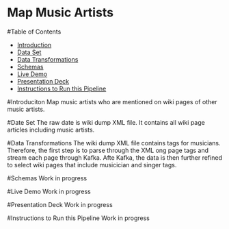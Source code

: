 # Map Music Artists

#Table of Contents

* [Introduction](https://github.com/Zorigt/wiki_dump_etl/blob/master/README.md#introduciton)
* [Data Set](https://github.com/Zorigt/wiki_dump_etl/blob/master/README.md#)
* [Data Transformations](https://github.com/Zorigt/wiki_dump_etl/blob/master/README.md#)
* [Schemas](https://github.com/Zorigt/wiki_dump_etl/blob/master/README.md#)
* [Live Demo](https://github.com/Zorigt/wiki_dump_etl/blob/master/README.md#)
* [Presentation Deck](https://github.com/Zorigt/wiki_dump_etl/blob/master/README.md#)
* [Instructions to Run this Pipeline](https://github.com/Zorigt/wiki_dump_etl/blob/master/README.md#)

#Introduciton
Map music artists who are mentioned on wiki pages of other music artists. 

#Date Set
The raw date is wiki dump XML file. It contains all wiki page articles including music artists. 

#Data Transformations
The wiki dump XML file contains tags for musicians. Therefore, the first step is to parse through the XML ong page tags and stream each page through Kafka. Afte Kafka, the data is then further refined to select wiki pages that include musicician and singer tags. 

#Schemas
Work in progress

#Live Demo
Work in progress

#Presentation Deck
Work in progress

#Instructions to Run this Pipeline
Work in progress
